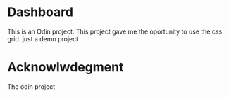 # Dashboard

This is an Odin project.
This project gave me the oportunity to use the css grid. just a demo project

# Acknowlwdegment
The odin project
